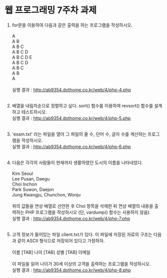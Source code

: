 # 웹 프로그래밍 7주차 과제

1. for문을 이용하여 다음과 같은 출력을 하는 프로그램을 작성하시오.<br><br>
A<br>
A B<br>
A B C<br>
A B C D<br>
A B C D E<br>
A B C D<br>
A B C<br>
A B<br>
A<br><br>
실행 결과 : http://ab9354.dothome.co.kr/web/4/php-4.php<br><br>

2. 배열을 내림차순으로 정렬하고 싶다. sort() 함수를 이용하여 revsort() 함수를 설계하고 테스트하시오.<br>
실행 결과 : http://ab9354.dothome.co.kr/web/4/php-5.php<br><br>

3. 'exam.txt' 라는 파일을 열어 그 파일의 줄 수, 단어 수, 글자 수를 계산하는 프로그램을 작성하시오.<br>
실행 결과 : http://ab9354.dothome.co.kr/web/4/php-6.php<br><br>

4. 다음은 각각의 사람들이 현재까지 생활하였던 도시의 이름을 나타내었다.<br><br>
Kim  Seoul<br>
Lee  Pusan, Daegu<br>
Choi  Inchon<br>
Park  Suwon, Daejon<br>
Jung  Kwangju, Chunchon, Wonju<br><br>
위의 값들을 연상 배열로 선언한 후 Choi 항목을 삭제한 뒤 연상 배열의 내용을 출력하는 PHP 프로그램을 작성하시오 (단, vardump() 함수는 사용하지 않음).<br>
실행 결과 : http://ab9354.dothome.co.kr/web/4/php-7.php<br><br>

5. 고객 정보가 들어있는 파일 client.txt가 있다. 이 파일에 저장된 자료의 구조는 다음과 같이 ASCII 형식으로 저장되어 있다고 가정하자.<br><br>
이름 [TAB] 나이 [TAB] 성별 [TAB] 이메일<br><br>
이 파일을 읽어 나이가 30세 이상의 고객을 출력하는 프로그램을 작성하시오.<br>
실행 결과 : http://ab9354.dothome.co.kr/web/4/php-8.php
